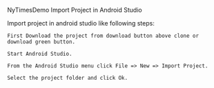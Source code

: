 NyTimesDemo
Import Project in Android Studio

Import project in android studio like following steps:

    First Download the project from download button above clone or download green button.
    
    Start Android Studio.

    From the Android Studio menu click File => New => Import Project.

    Select the project folder and click Ok.

